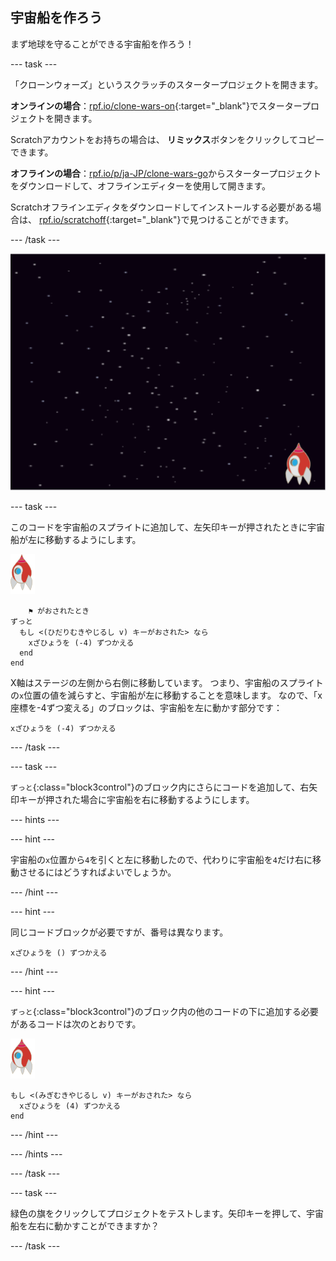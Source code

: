 ## 宇宙船を作ろう

まず地球を守ることができる宇宙船を作ろう！

--- task ---

「クローンウォーズ」というスクラッチのスタータープロジェクトを開きます。

**オンラインの場合**：[rpf.io/clone-wars-on](http://rpf.io/clone-wars-on){:target="_blank"}でスタータープロジェクトを開きます。

Scratchアカウントをお持ちの場合は、 **リミックス**ボタンをクリックしてコピーできます。

**オフラインの場合**：[rpf.io/p/ja-JP/clone-wars-go](http://rpf.io/p/ja-JP/clone-wars-go)からスタータープロジェクトをダウンロードして、オフラインエディターを使用して開きます。

Scratchオフラインエディタをダウンロードしてインストールする必要がある場合は、 [rpf.io/scratchoff](https://rpf.io/scratchoff){:target="_blank"}で見つけることができます。

--- /task ---

![スタータープロジェクト](images/starter-project.png)

--- task ---

このコードを宇宙船のスプライトに追加して、左矢印キーが押されたときに宇宙船が<kbd>左</kbd>に移動するようにします。

![ロケットのスプライト](images/rocket-sprite.png)

```blocks3
    ⚑ がおされたとき
ずっと 
  もし <(ひだりむきやじるし v) キーがおされた> なら 
    xざひょうを (-4) ずつかえる
  end
end
```

X軸はステージの左側から右側に移動しています。 つまり、宇宙船のスプライトの`x`位置の値を減らすと、宇宙船が左に移動することを意味します。 なので、「x座標を-4ずつ変える」のブロックは、宇宙船を左に動かす部分です：

```blocks3
xざひょうを (-4) ずつかえる
```

--- /task ---

--- task ---

`ずっと`{:class="block3control"}のブロック内にさらにコードを追加して、<kbd>右</kbd>矢印キーが押された場合に宇宙船を右に移動するようにします。

--- hints ---


--- hint ---

宇宙船の`x`位置から`4`を引くと左に移動したので、代わりに宇宙船を`4`だけ右に移動させるにはどうすればよいでしょうか。

--- /hint ---

--- hint ---

同じコードブロックが必要ですが、番号は異なります。

```blocks3
xざひょうを () ずつかえる
```

--- /hint ---

--- hint ---

`ずっと`{:class="block3control"}のブロック内の他のコードの下に追加する必要があるコードは次のとおりです。

![ロケットのスプライト](images/rocket-sprite.png)

```blocks3
もし <(みぎむきやじるし v) キーがおされた> なら 
  xざひょうを (4) ずつかえる
end
```

--- /hint ---

--- /hints ---

--- /task ---

--- task ---

緑色の旗をクリックしてプロジェクトをテストします。矢印キーを押して、宇宙船を左右に動かすことができますか？

--- /task ---